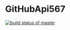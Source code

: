 # GitHubApi567
[![build status of master](https://travis-ci.org/CelesteSakhile/GitHubApi567.svg?branch=master)](https://travis-ci.org/CelesteSakhile/GitHubApi567)
